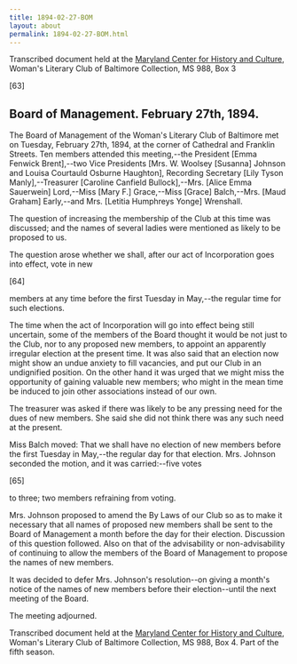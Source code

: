 ```yaml
---
title: 1894-02-27-BOM
layout: about
permalink: 1894-02-27-BOM.html
---
```

Transcribed document held at the [Maryland Center for History and Culture](http://mdhs.org/), Woman's Literary Club of Baltimore Collection, MS 988, Box 3

[63]

## Board of Management. February 27th, 1894.

The Board of Management of the Woman's Literary Club of Baltimore met on Tuesday, February 27th, 1894, at the corner of Cathedral and Franklin Streets. Ten members attended this meeting,--the President [Emma Fenwick Brent],--two Vice Presidents [Mrs. W. Woolsey [Susanna] Johnson and Louisa Courtauld Osburne Haughton], Recording Secretary [Lily Tyson Manly],--Treasurer [Caroline Canfield Bullock],--Mrs. [Alice Emma Sauerwein] Lord,--Miss [Mary F.] Grace,--Miss [Grace] Balch,--Mrs. [Maud Graham] Early,--and Mrs. [Letitia Humphreys Yonge] Wrenshall.

The question of increasing the membership of the Club at this time was discussed; and the names of several ladies were mentioned as likely to be proposed to us.

The question arose whether we shall, after our act of Incorporation goes into effect, vote in new

[64]

members at any time before the first Tuesday in May,--the regular time for such elections.

The time when the act of Incorporation will go into effect being still uncertain, some of the members of the Board thought it would be not just to the Club, nor to any proposed new members, to appoint an apparently irregular election at the present time. It was also said that an election now might show an undue anxiety to fill vacancies, and put our Club in an undignified position. On the other hand it was urged that we might miss the opportunity of gaining valuable new members; who might in the mean time be induced to join other associations instead of our own.

The treasurer was asked if there was likely to be any pressing need for the dues of new members. She said she did not think there was any such need at the present.

Miss Balch moved: That we shall have no election of new members before the first Tuesday in May,--the regular day for that election. Mrs. Johnson seconded the motion, and it was carried:--five votes

[65]

to three; two members refraining from voting.

Mrs. Johnson proposed to amend the By Laws of our Club so as to make it necessary that all names of proposed new members shall be sent to the Board of Management a month before the day for their election. Discussion of this question followed. Also on that of the advisability or non-advisability of continuing to allow the members of the Board of Management to propose the names of new members.

It was decided to defer Mrs. Johnson's resolution--on giving a month's notice of the names of new members before their election--until the next meeting of the Board.

The meeting adjourned.

Transcribed document held at the [Maryland Center for History and Culture](http://mdhs.org/), Woman's Literary Club of Baltimore Collection, MS 988, Box 4. Part of the fifth season.